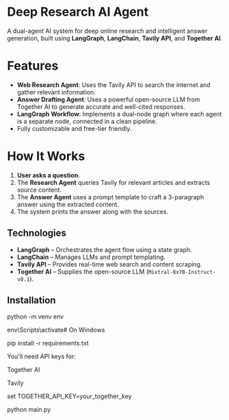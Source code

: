 # Deep Research AI Agent

A dual-agent AI system for deep online research and intelligent answer generation, built using **LangGraph**, **LangChain**, **Tavily API**, and **Together AI**.

# Features

-  **Web Research Agent**: Uses the Tavily API to search the internet and gather relevant information.
-  **Answer Drafting Agent**: Uses a powerful open-source LLM from Together AI to generate accurate and well-cited responses.
-  **LangGraph Workflow**: Implements a dual-node graph where each agent is a separate node, connected in a clean pipeline.
-  Fully customizable and free-tier friendly.

# How It Works

1. **User asks a question**.
2. The **Research Agent** queries Tavily for relevant articles and extracts source content.
3. The **Answer Agent** uses a prompt template to craft a 3-paragraph answer using the extracted content.
4. The system prints the answer along with the sources.

##  Technologies

- **LangGraph** – Orchestrates the agent flow using a state graph.
- **LangChain** – Manages LLMs and prompt templating.
- **Tavily API** – Provides real-time web search and content scraping.
- **Together AI** – Supplies the open-source LLM (`Mixtral-8x7B-Instruct-v0.1`).

##  Installation

python -m venv env

env\Scripts\activate# On Windows

pip install -r requirements.txt

You'll need API keys for:

Together AI

Tavily

set TOGETHER_API_KEY=your_together_key

python main.py



